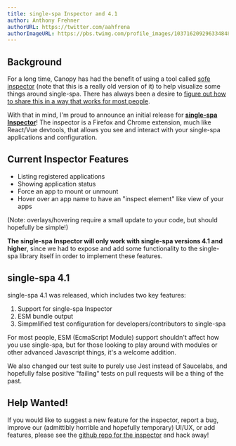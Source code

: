 ```yaml
---
title: single-spa Inspector and 4.1
author: Anthony Frehner
authorURL: https://twitter.com/aahfrena
authorImageURL: https://pbs.twimg.com/profile_images/1037162092963348480/1XLEV4MK_400x400.jpg
---
```


## Background
For a long time, Canopy has had the benefit of using a tool called [sofe inspector](https://github.com/CanopyTax/sofe-inspector) (note that this is a really old version of it) to help visualize some things around single-spa. There has always been a desire to [figure out how to share this in a way that works for most people](https://github.com/CanopyTax/single-spa/issues/151).

With that in mind, I'm proud to announce an initial release for **[single-spa Inspector](https://github.com/CanopyTax/single-spa-inspector)**! The inspector is a Firefox and Chrome extension, much like React/Vue devtools, that allows you see and interact with your single-spa applications and configuration.

## Current Inspector Features

* Listing registered applications
* Showing application status
* Force an app to mount or unmount
* Hover over an app name to have an "inspect element" like view of your apps

(Note: overlays/hovering require a small update to your code, but should hopefully be simple!)

**The single-spa Inspector will only work with single-spa versions 4.1 and higher**, since we had to expose and add some functionality to the single-spa library itself in order to implement these features.

## single-spa 4.1
single-spa 4.1 was released, which includes two key features:
1) Support for single-spa Inspector
1) ESM bundle output
1) Simpmlified test configuration for developers/contributors to single-spa

For most people, ESM (EcmaScript Module) support shouldn't affect how you use single-spa, but for those looking to play around with modules or other advanced Javascript things, it's a welcome addition.

We also changed our test suite to purely use Jest instead of Saucelabs, and hopefully false positive "failing" tests on pull requests will be a thing of the past.

## Help Wanted!
If you would like to suggest a new feature for the inspector, report a bug, improve our (admittibly horrible and hopefully temporary) UI/UX, or add features, please see the [github repo for the inspector](https://github.com/CanopyTax/single-spa-inspector) and hack away!